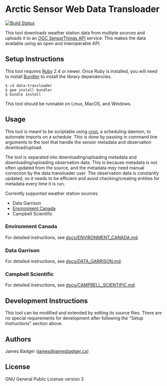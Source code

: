 # Arctic Sensor Web Data Transloader

[![Build Status](https://travis-ci.org/GeoSensorWebLab/data-transloader.svg?branch=master)](https://travis-ci.org/GeoSensorWebLab/data-transloader)

This tool downloads weather station data from multiple sources and uploads it to an [OGC SensorThings API][] service. This makes the data available using an open and interoperable API.

[OGC SensorThings API]: http://docs.opengeospatial.org/is/15-078r6/15-078r6.html

## Setup Instructions

This tool requires [Ruby][] 2.4 or newer. Once Ruby is installed, you will need to install [Bundler][] to install the library dependencies.

```
$ cd data-transloader
$ gem install bundler
$ bundle install
```

This tool should be runnable on Linux, MacOS, and Windows.

[Bundler]: http://bundler.io
[Ruby]: https://www.ruby-lang.org/en/

## Usage

This tool is meant to be scriptable using [cron][], a scheduling daemon, to automate imports on a schedule. This is done by passing in command line arguments to the tool that handle the sensor metadata and observation download/upload.

The tool is separated into downloading/uploading metadata and downloading/uploading observation data. This is because metadata is not often updated from the source, and the metadata *may* need manual correction by the data transloader user. The observation data is constantly updated, so it needs to be efficient and avoid checking/creating entities for metadata every time it is run.

Currently supported weather station sources:

* Data Garrison
* [Environment Canada][MSC]
* Campbell Scientific

[cron]: https://en.wikipedia.org/wiki/Cron
[MSC]: http://dd.weather.gc.ca/about_dd_apropos.txt

### Environment Canada

For detailed instructions, see [docs/ENVIRONMENT_CANADA.md](docs/ENVIRONMENT_CANADA.md).

### Data Garrison

For detailed instructions, see [docs/DATA_GARRISON.md](docs/DATA_GARRISON.md).

### Campbell Scientific

For detailed instructions, see [docs/CAMPBELL_SCIENTIFIC.md](docs/CAMPBELL_SCIENTIFIC.md).

## Development Instructions

This tool can be modified and extended by editing its source files. There are no special requirements for development after following the "Setup Instructions" section above.

## Authors

James Badger (<james@jamesbadger.ca>)

## License

GNU General Public License version 3
